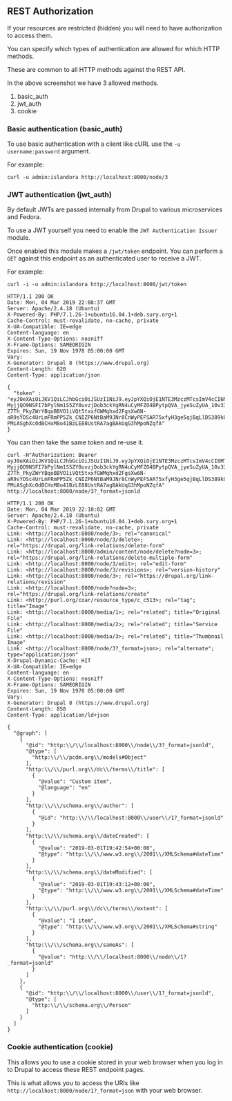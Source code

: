 ## REST Authorization

If your resources are restricted (hidden) you will need to have authorization to access them.

You can specify which types of authentication are allowed for which HTTP methods.

These are common to all HTTP methods against the REST API.

In the above screenshot we have 3 allowed methods.
1. basic_auth
1. jwt_auth
1. cookie

### Basic authentication (basic_auth)
To use basic authentication with a client like cURL use the `-u username:password` argument.

For example:
```
curl -u admin:islandora http://localhost:8000/node/3
```

### JWT authentication (jwt_auth)

By default JWTs are passed internally from Drupal to various microservices and Fedora. 

To use a JWT yourself you need to enable the `JWT Authentication Issuer` module.

Once enabled this module makes a `/jwt/token` endpoint. You can perform a `GET` against this endpoint as an authenticated user to receive a JWT.

For example:
```
curl -i -u admin:islandora http://localhost:8000/jwt/token

HTTP/1.1 200 OK
Date: Mon, 04 Mar 2019 22:08:37 GMT
Server: Apache/2.4.18 (Ubuntu)
X-Powered-By: PHP/7.1.26-1+ubuntu16.04.1+deb.sury.org+1
Cache-Control: must-revalidate, no-cache, private
X-UA-Compatible: IE=edge
Content-language: en
X-Content-Type-Options: nosniff
X-Frame-Options: SAMEORIGIN
Expires: Sun, 19 Nov 1978 05:00:00 GMT
Vary: 
X-Generator: Drupal 8 (https://www.drupal.org)
Content-Length: 620
Content-Type: application/json

{
  "token" : "eyJ0eXAiOiJKV1QiLCJhbGciOiJSUzI1NiJ9.eyJpYXQiOjE1NTE3MzczMTcsImV4cCI6MTU1MTc0NDUxNywiZHJ1cGFsIjp7InVpZCI6IjEifSwid2ViaWQiOiIxIiwiaXNzIjoiaHR0cHM6XC9cL2xvY2FsaG9zdDo4MDAwIiwic3ViIjoiYWRtaW4iLCJyb2xlcyI6WyJhdXRoZW50aWNhdGVkIiwiYWRtaW5pc3RyYXRvciIsImZlZG9yYWFkbWluIl19.QUTrMiK_DyBxqQY4LnibLYtieEW3-MyjjQO9NSFI7bPylNm1S5ZY0uvzjDob3ckYgRN4uCyMFZO4BPytpQVA_jyeSuZyUA_10v33ItpoKyjrJ_S057iykNd_rWmxe8tT8T1fPypq_-Z7Th_PkyZWrYBqoBBVO1iVQt5txxfGWMqhxd2FgsXw6N-aR9sYOSc4UrLmFRmPP5Zk_CNIZP6NtBaM9JNr8CnWyPEFSAR75xfyH3ge5qjBqLlDS389k07pyJFB5rOT59txzLE9WLvpp9JK3oQv821Q1Bp-PMiASghXc0dBCHxM8o41BzLE88UstRA7agBAkUqG3hMpoNZqfA"
}
```

You can then take the same token and re-use it.

```
curl -H"Authorization: Bearer eyJ0eXAiOiJKV1QiLCJhbGciOiJSUzI1NiJ9.eyJpYXQiOjE1NTE3MzczMTcsImV4cCI6MTU1MTc0NDUxNywiZHJ1cGFsIjp7InVpZCI6IjEifSwid2ViaWQiOiIxIiwiaXNzIjoiaHR0cHM6XC9cL2xvY2FsaG9zdDo4MDAwIiwic3ViIjoiYWRtaW4iLCJyb2xlcyI6WyJhdXRoZW50aWNhdGVkIiwiYWRtaW5pc3RyYXRvciIsImZlZG9yYWFkbWluIl19.QUTrMiK_DyBxqQY4LnibLYtieEW3-MyjjQO9NSFI7bPylNm1S5ZY0uvzjDob3ckYgRN4uCyMFZO4BPytpQVA_jyeSuZyUA_10v33ItpoKyjrJ_S057iykNd_rWmxe8tT8T1fPypq_-Z7Th_PkyZWrYBqoBBVO1iVQt5txxfGWMqhxd2FgsXw6N-aR9sYOSc4UrLmFRmPP5Zk_CNIZP6NtBaM9JNr8CnWyPEFSAR75xfyH3ge5qjBqLlDS389k07pyJFB5rOT59txzLE9WLvpp9JK3oQv821Q1Bp-PMiASghXc0dBCHxM8o41BzLE88UstRA7agBAkUqG3hMpoNZqfA" http://localhost:8000/node/3?_format=jsonld

HTTP/1.1 200 OK
Date: Mon, 04 Mar 2019 22:10:02 GMT
Server: Apache/2.4.18 (Ubuntu)
X-Powered-By: PHP/7.1.26-1+ubuntu16.04.1+deb.sury.org+1
Cache-Control: must-revalidate, no-cache, private
Link: <http://localhost:8000/node/3>; rel="canonical"
Link: <http://localhost:8000/node/3/delete>; rel="https://drupal.org/link-relations/delete-form"
Link: <http://localhost:8000/admin/content/node/delete?node=3>; rel="https://drupal.org/link-relations/delete-multiple-form"
Link: <http://localhost:8000/node/3/edit>; rel="edit-form"
Link: <http://localhost:8000/node/3/revisions>; rel="version-history"
Link: <http://localhost:8000/node/3>; rel="https://drupal.org/link-relations/revision"
Link: <http://localhost:8000/node?node=3>; rel="https://drupal.org/link-relations/create"
Link: <http://purl.org/coar/resource_type/c_c513>; rel="tag"; title="Image"
Link: <http://localhost:8000/media/1>; rel="related"; title="Original File"
Link: <http://localhost:8000/media/2>; rel="related"; title="Service File"
Link: <http://localhost:8000/media/3>; rel="related"; title="Thumbnail Image"
Link: <http://localhost:8000/node/3?_format=json>; rel="alternate"; type="application/json"
X-Drupal-Dynamic-Cache: HIT
X-UA-Compatible: IE=edge
Content-language: en
X-Content-Type-Options: nosniff
X-Frame-Options: SAMEORIGIN
Expires: Sun, 19 Nov 1978 05:00:00 GMT
Vary: 
X-Generator: Drupal 8 (https://www.drupal.org)
Content-Length: 858
Content-Type: application/ld+json

{
  "@graph": [
    {
      "@id": "http:\\/\\/localhost:8000\\/node\\/3?_format=jsonld",
      "@type": [
        "http:\\/\\/pcdm.org\\/models#Object"
      ],
      "http:\\/\\/purl.org\\/dc\\/terms\\/title": [
        {
          "@value": "Custom item",
          "@language": "en"
        }
      ],
      "http:\\/\\/schema.org\\/author": [
        {
          "@id": "http:\\/\\/localhost:8000\\/user\\/1?_format=jsonld"
        }
      ],
      "http:\\/\\/schema.org\\/dateCreated": [
        {
          "@value": "2019-03-01T19:42:54+00:00",
          "@type": "http:\\/\\/www.w3.org\\/2001\\/XMLSchema#dateTime"
        }
      ],
      "http:\\/\\/schema.org\\/dateModified": [
        {
          "@value": "2019-03-01T19:43:12+00:00",
          "@type": "http:\\/\\/www.w3.org\\/2001\\/XMLSchema#dateTime"
        }
      ],
      "http:\\/\\/purl.org\\/dc\\/terms\\/extent": [
        {
          "@value": "1 item",
          "@type": "http:\\/\\/www.w3.org\\/2001\\/XMLSchema#string"
        }
      ],
      "http:\\/\\/schema.org\\/sameAs": [
        {
          "@value": "http:\\/\\/localhost:8000\\/node\\/1?_format=jsonld"
        }
      ]
    },
    {
      "@id": "http:\\/\\/localhost:8000\\/user\\/1?_format=jsonld",
      "@type": [
        "http:\\/\\/schema.org\\/Person"
      ]
    }
  ]
}
```

### Cookie authentication (cookie)
This allows you to use a cookie stored in your web browser when you log in to Drupal to access these REST endpoint pages.

This is what allows you to access the URIs like `http://localhost:8000/node/1?_format=json` with your web browser.


